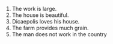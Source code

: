 1. The work is large.
2. The house is beautiful.
3. Dicaepolis loves his house.
4. The farm provides much grain.
5. The man does not work in the country
